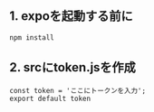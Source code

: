 ## 1. expoを起動する前に
```cmd:cmd
npm install
```

## 2. srcにtoken.jsを作成
```
const token = 'ここにトークンを入力';
export default token
```